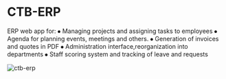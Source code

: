 # CTB-ERP
ERP web app for:
⦁  Managing projects and assigning tasks to employees
⦁ Agenda for planning events, meetings and others.
⦁ Generation of invoices and quotes in PDF
⦁ Administration interface,reorganization into departments
⦁ Staff scoring system and tracking of leave and requests

![ctb-erp](https://github.com/Francois004/CTB-ERP/assets/47745859/049ec3e9-4591-4cba-a226-9391a4c836d9)

